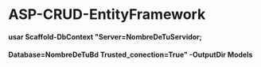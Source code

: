 # ASP-CRUD-EntityFramework
#### usar Scaffold-DbContext "Server=NombreDeTuServidor;
#### Database=NombreDeTuBd Trusted_conection=True" -OutputDir Models